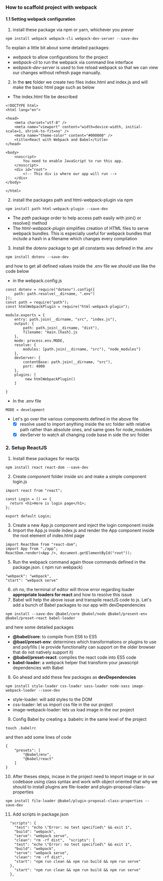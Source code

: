 ### How to scaffold project with webpack

#### 1.1 Setting webpack configuration

1. install these package via npm or yarn, whichever you prever

```
npm install webpack webpack-cli webpack-dev-server --save-dev
```

To explain a little bit about some detailed packages:

- _webpack_ to allow configurations for the project
- _webpack-cli_ to run the webpack via command line interface
- _webpack-dev-server_ is used to live reload webpack so that we can view our changes without refresh page manually.

2. In the **src** folder we create two files index.html and index.js and will make the basic html page such as below

- The index.html file be described

```
<!DOCTYPE html>
<html lang="en">

<head>
    <meta charset="utf-8" />
    <meta name="viewport" content="width=device-width, initial-scale=1, shrink-to-fit=no" />
    <meta name="theme-color" content="#000000" />
    <title>React with Webpack and Babel</title>
</head>

<body>
    <noscript>
        You need to enable JavaScript to run this app.
    </noscript>
    <div id="root">
        <!-- This div is where our app will run -->
    </div>
</body>

</html>
```

2. install the packages path and html-webpack-plugin via npm

```
npm install path html-webpack-plugin --save-dev
```

- The _path_ package order to help access path easily with join() or resolve() method
- The _html-webpack-plugin_ simplifies creation of HTML files to serve webpack bundles. This is especially useful for webpack bundles that include a hash in a filename which changes every compilation

3. Install the _dotenv_ package to get all constants was defined in the .env

```
npm install dotenv --save-dev
```

and how to get all defined values inside the .env file we should use like the code below

- in the webpack.config.js

```
const dotenv = require("dotenv").config({
    path: path.resolve(__dirname, ".env")
});
const path = require("path");
const htmlWebpackPlugin = require("html-webpack-plugin");

module.exports = {
    entry: path.join(__dirname, "src", "index.js"),
    output: {
        path: path.join(__dirname, "dist"),
        filename: "main.[hash].js
    },
    mode: process.env.MODE,
    resolve: {
        modules: [path.join(__dirname, "src"), "node_modules"]
    },
    devServer: {
        contentBase: path.join(__dirname, "src"),
        port: 4000
    },
    plugins: [
         new htmlWebpackPlugin()
    ]

}

```

- In the .env file

```
MODE = development
```

- Let's go over the various components defined in the above file
  - [x] resolve used to import anything inside the src folder with relative path rather than absolute ones, and same goes for node_modules
  - [x] devServer to watch all changing code base in side the src folder

### 2. Setup ReactJS

1. Install these packages for reactjs

```
npm install react react-dom --save-dev
```

2. Create _component_ folder inside src and make a simple component login.js

```
import react from "react";

const Login = () => {
  return <h1>Here is login page</h1>;
};

export default Login;

```

3. Create a new App.js component and inject the login component inside
4. Import the App.js inside index.js and render the App component inside the root element of index.html page

```
import ReactDom from "react-dom";
import App from "./app";
ReactDom.render(<App />, document.getElementById("root"));

```

5. Run the webpack command again those commands defined in the package.json. ( npm run webpack)

```
"webpack": "webpack",
"start": "webpack serve"
```

6. oh no, the terminal of editor will throw error regarding loader **appropriate loaders for react** and how to resolve this issue
7. Babel will help the above issue and transpile reactJS code to js. Let's add a bunch of Babel packages to our app with devDependencies

```
npm install --save-dev @babel/core @babel/node @babel/present-env @babel/preset-react babel-loader
```

and here some detailed packages

- **@babel/core**: to compile from ES6 to ES5
- **@bael/preset-env**: determines which transformations or plugins to use and polyfills ( ie provide functionality can support on the older browser that do not natively support it)
- **@babel/preset-react**: compiles the react code into ES5 code
- **babel-loader**: a webpack helper that transform your javascript dependencies with Babel

8. Go ahead and add these few packages as **devDependencies**

```
npm install style-loader css-loader sass-loader node-sass image-webpack-loader --save-dev
```

- style-loader: will add styles to the DOM
- css-loader: let us import css file in the our project
- image-webpack-loader: lets us load image in the our project

9. Config Babel by creating a .babelrc in the same level of the project

```
touch .babelrc
```

and then add some lines of code

```
{
    "presets": [
        "@babel/env",
        "@babel/react"
    ]
}
```

10. After theses steps, incase in the project need to import image or in our codebase using class syntax and work with object oriented that why we should to install plugins are file-loader and plugin-proposal-class-properties

```
npm install file-loader @babel/plugin-proposal-class-properties --save-dev
```

11. Add scripts in package.json

```
  "scripts": {
    "test": "echo \"Error: no test specified\" && exit 1",
    "build": "webpack",
    "serve": "webpack serve",
    "clean": "rm -rf dist",  "scripts": {
    "test": "echo \"Error: no test specified\" && exit 1",
    "build": "webpack",
    "serve": "webpack serve",
    "clean": "rm -rf dist",
    "start": "npm run clean && npm run build && npm run serve"
  },
    "start": "npm run clean && npm run build && npm run serve"
  },
```
